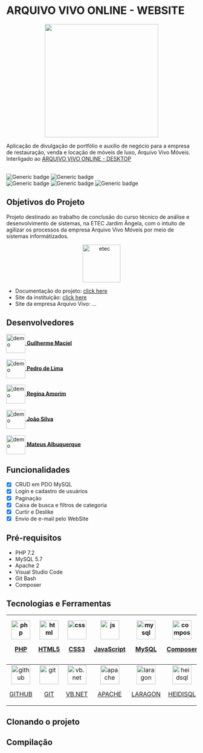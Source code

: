 # ARQUIVO VIVO ONLINE - WEBSITE
<p align="center"><img src="https://docs.google.com/uc?id=1qAuGdnJjZ9Cgf6_1fJcWp0KMl6WQArqf" height="300"></p>
Aplicação de divulgação de portfólio e auxilio de negócio para a empresa de restauração, venda e locação de móveis de luxo, Arquivo Vivo Móveis. Interligado ao 
<a href="https://github.com/Guilherme-Maciel/ArquivoVivo-Desktop">ARQUIVO VIVO ONLINE - DESKTOP</a><br><br>

![Generic badge](https://img.shields.io/badge/Status-Finalizado-green.svg)
![Generic badge](https://img.shields.io/badge/Versão-1.0-blue.svg)<br>
![Generic badge](https://img.shields.io/badge/php-7.2.19-purple.svg)
![Generic badge](https://img.shields.io/badge/mysql-5.7.24-purple.svg)
![Generic badge](https://img.shields.io/badge/apache-2.4.35-purple.svg)

## Objetivos do Projeto

Projeto destinado ao trabalho de conclusão do curso técnico
de análise e desenvolvimento de sistemas, na ETEC Jardim Ângela, com o intuito
de agilizar os processos da empresa Arquivo Vivo Móveis por meio de sistemas informátizados.
<div align="center">
  <img src="https://docs.google.com/uc?id=1Gqcfq_vQOWOGJfrDzVZUfSYCZPehdair" alt="etec" height="100" align="center">
</div>

- Documentação do projeto: <a href="">click here</a>
- Site da instituição: <a href="https://etecjardimangela.com.br/">click here</a>
- Site da empresa Arquivo Vivo: ...

## Desenvolvedores
<a href="https://github.com/Guilherme-Maciel">
<div height="100">
<img src="https://docs.google.com/uc?id=19qoghb1wCPMGqa2728Awu56tzEy0p8BU" alt="demo" height="50" align="center">
<b align="center">Guilherme Maciel</b>
</div>
</a>
<br>
<a href="https://github.com/pedrolnasci">
<div height="100">
<img src="https://docs.google.com/uc?id=1YE66i4ihkTVtbJaU8AoLFjXmKgB5RH4f" alt="demo" height="50" align="center">
<b align="center">Pedro de Lima</b>
</div>
</a>
<br>
<a href="https://github.com/Reginaa15">
<div height="100">
<img src="https://docs.google.com/uc?id=1ROfAtiBEQzawtZT2h7xNHuooq58-niA4" alt="demo" height="50" align="center">
<b align="center">Regina Amorim</b>
</div>
</a>
<br>
<a href="https://github.com/JoaoSilvaOliveira">
<div height="100">
<img src="https://docs.google.com/uc?id=1PK59YTyYhmxXn538EmojSDgNfhUjZueQ" alt="demo" height="50" align="center">
<b align="center">João Silva</b>
</div>
</a>
<br>
<a href="https://github.com/CafeComLeitte">
<div height="100">
<img src="https://docs.google.com/uc?id=17pJgjIGfOjjJL6b2XgQqRDrqzN99Dr-6" alt="demo" height="50" align="center">
<b align="center">Mateus Albuquerque</b>
</div>
</a>

## Funcionalidades
- [x] CRUD em PDO MySQL
- [x] Login e cadastro de usuários
- [x] Paginação
- [x] Caixa de busca e filtros de categoria
- [x] Curtir e Deslike
- [x] Envio de e-mail pelo WebSite

## Pré-requisitos
- PHP 7.2 
- MySQL 5.7
- Apache 2
- Visual Studio Code
- Git Bash
- Composer

## Tecnologias e Ferramentas

<div align="center">
  
| [<div align="center"><img src="https://upload.wikimedia.org/wikipedia/commons/thumb/2/27/PHP-logo.svg/2560px-PHP-logo.svg.png" alt="php" height="50px"><p>PHP</p></div></a>](https://www.php.net/) | [<div align="center"><img src="https://logodownload.org/wp-content/uploads/2016/10/html5-logo-8.png" alt="html" height="50px"><p>HTML5</p></div>](https://developer.mozilla.org/pt-BR/docs/Web/HTML) | [<div align="center"><img src="https://static.cdnlogo.com/logos/c/18/css.svg" alt="css" height="50px"><p>CSS3</p></div>](https://developer.mozilla.org/pt-BR/docs/Web/CSS) | [<div align="center"><img src="https://upload.wikimedia.org/wikipedia/commons/thumb/9/99/Unofficial_JavaScript_logo_2.svg/480px-Unofficial_JavaScript_logo_2.svg.png" alt="js" height="50px"><p>JavaScript</p></div>](https://developer.mozilla.org/pt-BR/docs/Web/JavaScript) | [<div align="center"><img src="https://www.blogson.com.br/wp-content/uploads/2020/12/logo-mysql-mysql-logo-png-images-are-download-crazypng-211.png" alt="mysql" height="50px"><p>MySQL</p></div>](https://dev.mysql.com/doc/) | [<div align="center"><img src="https://cdn.worldvectorlogo.com/logos/composer.svg" alt="composer" height="50px"><p>Composer</p></div>](https://getcomposer.org/) | [<div align="center"><img src="https://static.wikia.nocookie.net/logopedia/images/7/7c/Microsoft.NET_Alternate_Icon.svg/revision/latest/scale-to-width-down/250?cb=20200701190147" alt=".net" height="50px"><p>.NET FRAMEWORK</p></div></a>](https://dotnet.microsoft.com/en-us/) | [<div align="center"><img src="https://upload.wikimedia.org/wikipedia/commons/thumb/9/9a/Visual_Studio_Code_1.35_icon.svg/2048px-Visual_Studio_Code_1.35_icon.svg.png" alt="vscode" height="50px"><p>VS CODE</p></div></a>](https://code.visualstudio.com/) | [<div align="center"><img src="https://upload.wikimedia.org/wikipedia/commons/thumb/c/cd/Visual_Studio_2017_Logo.svg/1024px-Visual_Studio_2017_Logo.svg.png" alt="vs2017" height="50px"><p>VS 2017</p></div></a>](https://visualstudio.microsoft.com/pt-br/) |
|--------|--------|--------|--------|--------|--------|--------|--------|--------|
| [<div align="center"><img src="https://cdn-icons-png.flaticon.com/512/25/25231.png" alt="github" height="50px"><p>GITHUB</p></div></a>](https://github.com/) | [<div align="center"><img src="https://git-scm.com/images/logos/downloads/Git-Icon-1788C.png" alt="git" height="50px"><p>GIT</p></div></a>](https://git-scm.com/) | [<div align="center"><img src="http://planotecnologia.com.br/wp-content/uploads/2020/04/kisspng-visual-basic-net-c-computer-programming-net-fra-microsoft-azure-selectpdf-com-5b646182e3b829.8543881715333052189328.png" alt="vb.net" height="50px"><p>VB.NET</p></div></a>](https://docs.microsoft.com/pt-br/dotnet/visual-basic/) | [<div align="center"><img src="https://upload.wikimedia.org/wikipedia/commons/thumb/1/10/Apache_HTTP_server_logo_%282019-present%29.svg/2560px-Apache_HTTP_server_logo_%282019-present%29.svg.png" alt="apache" height="50px"><p>APACHE</p></div></a>](https://httpd.apache.org/) | [<div align="center"><img src="https://cdn.worldvectorlogo.com/logos/laragon.svg" alt="laragon" height="50px"><p>LARAGON</p></div></a>](https://laragon.org/) | [<div align="center"><img src="https://upload.wikimedia.org/wikipedia/commons/3/32/HeidiSQL_logo_image.png" alt="heidsql" height="50px"><p>HEIDISQL</p></div></a>](https://www.heidisql.com/) |

</div>

## Clonando o projeto

## Compilação
